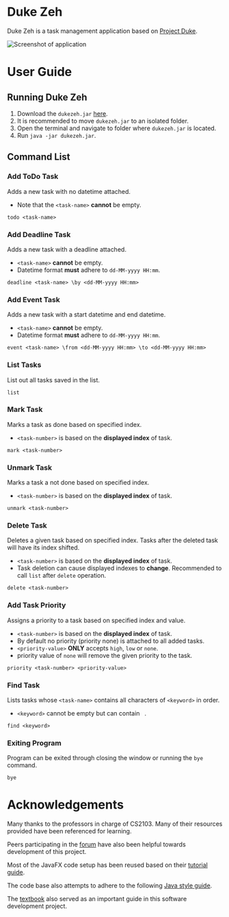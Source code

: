 # Duke Zeh

Duke Zeh is a task management application based on [Project Duke](https://nus-cs2103-ay1920s1.github.io/website/se-book-adapted/projectDuke/index.html).

![Screenshot of application](https://kohguanzeh.github.io/ip/Ui.png)

# User Guide

## Running Duke Zeh
1. Download the `dukezeh.jar` [here](https://github.com/KohGuanZeh/ip/releases/tag/A-Release).
2. It is recommended to move `dukezeh.jar` to an isolated folder.
3. Open the terminal and navigate to folder where `dukezeh.jar` is located.
4. Run `java -jar dukezeh.jar`.

## Command List

### Add ToDo Task
Adds a new task with no datetime attached.
- Note that the `<task-name>` **cannot** be empty.

```
todo <task-name>
```

### Add Deadline Task
Adds a new task with a deadline attached.
- `<task-name>` **cannot** be empty.
- Datetime format **must** adhere to `dd-MM-yyyy HH:mm`.

```
deadline <task-name> \by <dd-MM-yyyy HH:mm>
```

### Add Event Task
Adds a new task with a start datetime and end datetime.
- `<task-name>` **cannot** be empty.
- Datetime format **must** adhere to `dd-MM-yyyy HH:mm`.

```
event <task-name> \from <dd-MM-yyyy HH:mm> \to <dd-MM-yyyy HH:mm>
```

### List Tasks
List out all tasks saved in the list.

```
list
```

### Mark Task
Marks a task as done based on specified index.
- `<task-number>` is based on the **displayed index** of task.

```
mark <task-number>
```

### Unmark Task
Marks a task a not done based on specified index.
- `<task-number>` is based on the **displayed index** of task.

```
unmark <task-number>
```

### Delete Task
Deletes a given task based on specified index. Tasks after the deleted task will have its index shifted.
- `<task-number>` is based on the **displayed index** of task.
- Task deletion can cause displayed indexes to **change**. Recommended to call `list` after `delete` operation.

```
delete <task-number>
```

### Add Task Priority
Assigns a priority to a task based on specified index and value.
- `<task-number>` is based on the **displayed index** of task.
- By default no priority (priority none) is attached to all added tasks.
- `<priority-value>` **ONLY** accepts `high`, `low` or `none`.
- priority value of `none` will remove the given priority to the task.

```
priority <task-number> <priority-value>
```

### Find Task
Lists tasks whose `<task-name>` contains all characters of `<keyword>` in order.
- `<keyword>` cannot be empty but can contain ` `.

```
find <keyword>
```

### Exiting Program
Program can be exited through closing the window or running the `bye` command.

```
bye
```

# Acknowledgements
Many thanks to the professors in charge of CS2103. Many of their resources provided have been referenced for learning.

Peers participating in the [forum](https://github.com/nus-cs2103-AY2324S2/forum/issues) have also been helpful towards development of this project.

Most of the JavaFX code setup has been reused based on their [tutorial guide](https://se-education.org/guides/tutorials/javaFxPart1.html).

The code base also attempts to adhere to the following [Java style guide](https://se-education.org/guides/conventions/java/index.html#java-coding-standard-all).

The [textbook](https://nus-cs2103-ay2324s2.github.io/website/se-book-adapted/index.html) also served as an important guide in this software development project.

